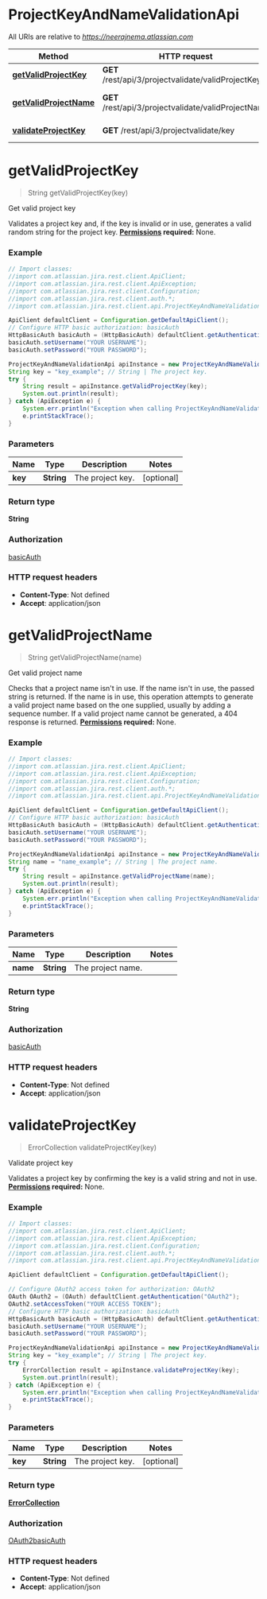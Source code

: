 # ProjectKeyAndNameValidationApi

All URIs are relative to *https://neerajnema.atlassian.com*

Method | HTTP request | Description
------------- | ------------- | -------------
[**getValidProjectKey**](ProjectKeyAndNameValidationApi.md#getValidProjectKey) | **GET** /rest/api/3/projectvalidate/validProjectKey | Get valid project key
[**getValidProjectName**](ProjectKeyAndNameValidationApi.md#getValidProjectName) | **GET** /rest/api/3/projectvalidate/validProjectName | Get valid project name
[**validateProjectKey**](ProjectKeyAndNameValidationApi.md#validateProjectKey) | **GET** /rest/api/3/projectvalidate/key | Validate project key

<a name="getValidProjectKey"></a>
# **getValidProjectKey**
> String getValidProjectKey(key)

Get valid project key

Validates a project key and, if the key is invalid or in use, generates a valid random string for the project key.  **[Permissions](#permissions) required:** None.

### Example
```java
// Import classes:
//import com.atlassian.jira.rest.client.ApiClient;
//import com.atlassian.jira.rest.client.ApiException;
//import com.atlassian.jira.rest.client.Configuration;
//import com.atlassian.jira.rest.client.auth.*;
//import com.atlassian.jira.rest.client.api.ProjectKeyAndNameValidationApi;

ApiClient defaultClient = Configuration.getDefaultApiClient();
// Configure HTTP basic authorization: basicAuth
HttpBasicAuth basicAuth = (HttpBasicAuth) defaultClient.getAuthentication("basicAuth");
basicAuth.setUsername("YOUR USERNAME");
basicAuth.setPassword("YOUR PASSWORD");

ProjectKeyAndNameValidationApi apiInstance = new ProjectKeyAndNameValidationApi();
String key = "key_example"; // String | The project key.
try {
    String result = apiInstance.getValidProjectKey(key);
    System.out.println(result);
} catch (ApiException e) {
    System.err.println("Exception when calling ProjectKeyAndNameValidationApi#getValidProjectKey");
    e.printStackTrace();
}
```

### Parameters

Name | Type | Description  | Notes
------------- | ------------- | ------------- | -------------
 **key** | **String**| The project key. | [optional]

### Return type

**String**

### Authorization

[basicAuth](../README.md#basicAuth)

### HTTP request headers

 - **Content-Type**: Not defined
 - **Accept**: application/json

<a name="getValidProjectName"></a>
# **getValidProjectName**
> String getValidProjectName(name)

Get valid project name

Checks that a project name isn&#x27;t in use. If the name isn&#x27;t in use, the passed string is returned. If the name is in use, this operation attempts to generate a valid project name based on the one supplied, usually by adding a sequence number. If a valid project name cannot be generated, a 404 response is returned.  **[Permissions](#permissions) required:** None.

### Example
```java
// Import classes:
//import com.atlassian.jira.rest.client.ApiClient;
//import com.atlassian.jira.rest.client.ApiException;
//import com.atlassian.jira.rest.client.Configuration;
//import com.atlassian.jira.rest.client.auth.*;
//import com.atlassian.jira.rest.client.api.ProjectKeyAndNameValidationApi;

ApiClient defaultClient = Configuration.getDefaultApiClient();
// Configure HTTP basic authorization: basicAuth
HttpBasicAuth basicAuth = (HttpBasicAuth) defaultClient.getAuthentication("basicAuth");
basicAuth.setUsername("YOUR USERNAME");
basicAuth.setPassword("YOUR PASSWORD");

ProjectKeyAndNameValidationApi apiInstance = new ProjectKeyAndNameValidationApi();
String name = "name_example"; // String | The project name.
try {
    String result = apiInstance.getValidProjectName(name);
    System.out.println(result);
} catch (ApiException e) {
    System.err.println("Exception when calling ProjectKeyAndNameValidationApi#getValidProjectName");
    e.printStackTrace();
}
```

### Parameters

Name | Type | Description  | Notes
------------- | ------------- | ------------- | -------------
 **name** | **String**| The project name. |

### Return type

**String**

### Authorization

[basicAuth](../README.md#basicAuth)

### HTTP request headers

 - **Content-Type**: Not defined
 - **Accept**: application/json

<a name="validateProjectKey"></a>
# **validateProjectKey**
> ErrorCollection validateProjectKey(key)

Validate project key

Validates a project key by confirming the key is a valid string and not in use.  **[Permissions](#permissions) required:** None.

### Example
```java
// Import classes:
//import com.atlassian.jira.rest.client.ApiClient;
//import com.atlassian.jira.rest.client.ApiException;
//import com.atlassian.jira.rest.client.Configuration;
//import com.atlassian.jira.rest.client.auth.*;
//import com.atlassian.jira.rest.client.api.ProjectKeyAndNameValidationApi;

ApiClient defaultClient = Configuration.getDefaultApiClient();

// Configure OAuth2 access token for authorization: OAuth2
OAuth OAuth2 = (OAuth) defaultClient.getAuthentication("OAuth2");
OAuth2.setAccessToken("YOUR ACCESS TOKEN");
// Configure HTTP basic authorization: basicAuth
HttpBasicAuth basicAuth = (HttpBasicAuth) defaultClient.getAuthentication("basicAuth");
basicAuth.setUsername("YOUR USERNAME");
basicAuth.setPassword("YOUR PASSWORD");

ProjectKeyAndNameValidationApi apiInstance = new ProjectKeyAndNameValidationApi();
String key = "key_example"; // String | The project key.
try {
    ErrorCollection result = apiInstance.validateProjectKey(key);
    System.out.println(result);
} catch (ApiException e) {
    System.err.println("Exception when calling ProjectKeyAndNameValidationApi#validateProjectKey");
    e.printStackTrace();
}
```

### Parameters

Name | Type | Description  | Notes
------------- | ------------- | ------------- | -------------
 **key** | **String**| The project key. | [optional]

### Return type

[**ErrorCollection**](ErrorCollection.md)

### Authorization

[OAuth2](../README.md#OAuth2)[basicAuth](../README.md#basicAuth)

### HTTP request headers

 - **Content-Type**: Not defined
 - **Accept**: application/json

